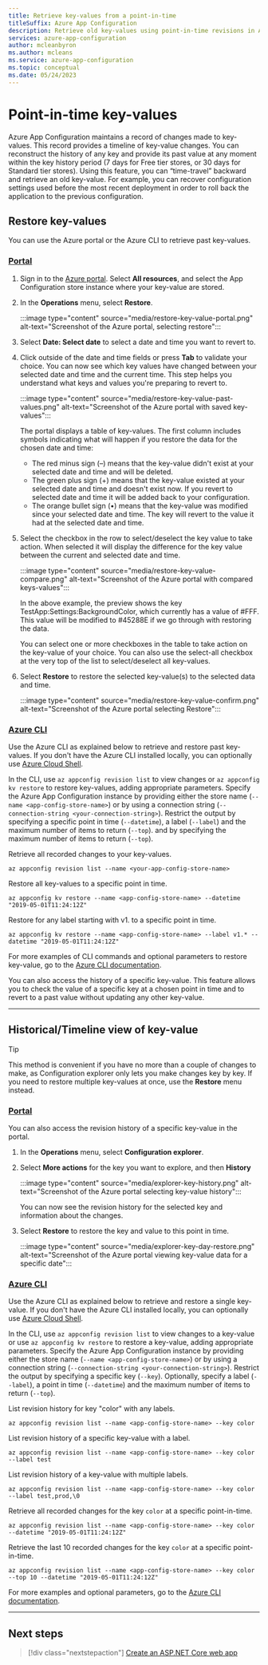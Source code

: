 ```yaml
---
title: Retrieve key-values from a point-in-time
titleSuffix: Azure App Configuration
description: Retrieve old key-values using point-in-time revisions in Azure App Configuration, which maintains a record of changes to key-values.
services: azure-app-configuration
author: mcleanbyron
ms.author: mcleans
ms.service: azure-app-configuration
ms.topic: conceptual
ms.date: 05/24/2023
---
```


# Point-in-time key-values

Azure App Configuration maintains a record of changes made to key-values. This record provides a timeline of key-value changes. You can reconstruct the history of any key and provide its past value at any moment within the key history period (7 days for Free tier stores, or 30 days for Standard tier stores). Using this feature, you can “time-travel” backward and retrieve an old key-value. For example, you can recover configuration settings used before the most recent deployment in order to roll back the application to the previous configuration.

## Restore key-values

You can use the Azure portal or the Azure CLI to retrieve past key-values.

### [Portal](#tab/azure-portal)

1. Sign in to the [Azure portal](https://portal.azure.com). Select **All resources**, and select the App Configuration store instance where your key-value are stored.

2. In the **Operations** menu, select **Restore**.

   :::image type="content" source="media/restore-key-value-portal.png" alt-text="Screenshot of the Azure portal, selecting restore":::

3. Select **Date: Select date** to select a date and time you want to revert to.
4. Click outside of the date and time fields or press **Tab** to validate your choice. You can now see which key values have changed between your selected date and time and the current time. This step helps you understand what keys and values you're preparing to revert to. 

   :::image type="content" source="media/restore-key-value-past-values.png" alt-text="Screenshot of the Azure portal with saved key-values":::

   The portal displays a table of key-values. The first column includes symbols indicating what will happen if you restore the data for the chosen date and time:
   - The red minus sign (–) means that the key-value didn't exist at your selected date and time and will be deleted.
   - The green plus sign (+) means that the key-value existed at your selected date and time and doesn't exist now. If you revert to selected date and time it will be added back to your configuration.
   - The orange bullet sign (•) means that the key-value was modified since your selected date and time. The key will revert to the value it had at the selected date and time.

5. Select the checkbox in the row to select/deselect the key value to take action. When selected it will display the difference for the key value between the current and selected date and time.

   :::image type="content" source="media/restore-key-value-compare.png" alt-text="Screenshot of the Azure portal with compared keys-values":::

   In the above example, the preview shows the key TestApp:Settings:BackgroundColor, which currently has a value of #FFF. This value will be modified to #45288E if we go through with restoring the data.

   You can select one or more checkboxes in the table to take action on the key-value of your choice. You can also use the select-all checkbox at the very top of the list to select/deselect all key-values.

6. Select **Restore** to restore the selected key-value(s) to the selected data and time.

   :::image type="content" source="media/restore-key-value-confirm.png" alt-text="Screenshot of the Azure portal selecting Restore":::

### [Azure CLI](#tab/azure-cli)

Use the Azure CLI as explained below to retrieve and restore past key-values. If you don't have the Azure CLI installed locally, you can optionally use [Azure Cloud Shell](../cloud-shell/overview.md).

In the CLI, use `az appconfig revision list` to view changes or `az appconfig kv restore` to restore key-values, adding appropriate parameters. Specify the Azure App Configuration instance by providing either the store name (`--name <app-config-store-name>`) or by using a connection string (`--connection-string <your-connection-string>`). Restrict the output by specifying a specific point in time (`--datetime`), a label (`--label`) and the maximum number of items to return (`--top`).
and by specifying the maximum number of items to return (`--top`).

Retrieve all recorded changes to your key-values.

```azurecli
az appconfig revision list --name <your-app-config-store-name>
```

Restore all key-values to a specific point in time.

```azurecli
az appconfig kv restore --name <app-config-store-name> --datetime "2019-05-01T11:24:12Z"
```

Restore for any label starting with v1. to a specific point in time.

```azurecli
az appconfig kv restore --name <app-config-store-name> --label v1.* --datetime "2019-05-01T11:24:12Z"
```

For more examples of CLI commands and optional parameters to restore key-value, go to the [Azure CLI documentation](/cli/azure/appconfig/kv).

You can also access the history of a specific key-value. This feature allows you to check the value of a specific key at a chosen point in time and to revert to a past value without updating any other key-value.

---

## Historical/Timeline view of key-value

   > [!TIP]
   > This method is convenient if you have no more than a couple of changes to make, as Configuration explorer only lets you make changes key by key. If you need to restore multiple key-values at once, use the **Restore** menu instead.

### [Portal](#tab/azure-portal)

You can also access the revision history of a specific key-value in the portal.

1. In the **Operations** menu, select **Configuration explorer**.
1. Select **More actions** for the key you want to explore, and then **History**

   :::image type="content" source="media/explorer-key-history.png" alt-text="Screenshot of the Azure portal selecting key-value history":::

   You can now see the revision history for the selected key and information about the changes.

1. Select **Restore** to restore the key and value to this point in time.

   :::image type="content" source="media/explorer-key-day-restore.png" alt-text="Screenshot of the Azure portal viewing key-value data for a specific date":::


### [Azure CLI](#tab/azure-cli)

Use the Azure CLI as explained below to retrieve and restore a single key-value. If you don't have the Azure CLI installed locally, you can optionally use [Azure Cloud Shell](../cloud-shell/overview.md).

In the CLI, use `az appconfig revision list` to view changes to a key-value or use `az appconfig kv restore` to restore a key-value, adding appropriate parameters. Specify the Azure App Configuration instance by providing either the store name (`--name <app-config-store-name>`) or by using a connection string (`--connection-string <your-connection-string>`). Restrict the output by specifying a specific key  (`--key`). Optionally, specify a label (`--label`), a point in time (`--datetime`) and the maximum number of items to return (`--top`).

List revision history for key "color" with any labels.

```azurecli
az appconfig revision list --name <app-config-store-name> --key color
```

List revision history of a specific key-value with a label.

```azurecli
az appconfig revision list --name <app-config-store-name> --key color --label test
```

List revision history of a key-value with multiple labels.

```azurecli
az appconfig revision list --name <app-config-store-name> --key color --label test,prod,\0
```

Retrieve all recorded changes for the key `color` at a specific point-in-time.

```azurecli
az appconfig revision list --name <app-config-store-name> --key color --datetime "2019-05-01T11:24:12Z" 
```

Retrieve the last 10 recorded changes for the key `color` at a specific point-in-time.

```azurecli
az appconfig revision list --name <app-config-store-name> --key color --top 10 --datetime "2019-05-01T11:24:12Z" 
```

For more examples and optional parameters, go to the [Azure CLI documentation](/cli/azure/appconfig/revision).

---

## Next steps

> [!div class="nextstepaction"]
> [Create an ASP.NET Core web app](./quickstart-aspnet-core-app.md)
